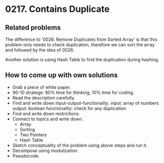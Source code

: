 # 0217. Contains Duplicate 

## Related problems
The difference to '0026. Remove Duplicates from Sorted Array'
is that this problem only needs to check duplication,
therefore we can sort the array and followed by the idea of 0026.

Another solution is using Hash Table to find the duplication during hashing.

## How to come up with own solutions
* Grab a piece of white paper.
* 90-10 stratege: 90% time for thinking, 10% time for coding.
* Read the description carefully.
* Find and write down input-output-functionality.
  input: array of numbers
  output: boolean
  functionality: check for any duplication
* Find and write down restrictions.
* Connect to topics and write down.
  - Array
  - Sorting
  - Two Pointers
  - Hash Table
* Sketch conceptuality of the problem using above steps and run it.
* Decompose using modulization.
* Pseudocode.
